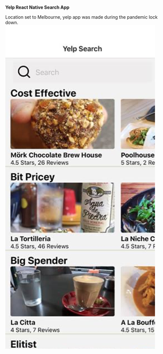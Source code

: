 **Yelp React Native Search App**

Location set to Melbourne, yelp app was made during the pandemic lock down. 
[![Watch the video](assets/react_native_yelp.png)](https://www.youtube.com/watch?v=U0I3BNZlc-8&feature=share&fbclid=IwAR06c9zmJcXwPg8NHx6FFIL36EtqOi_mAFF3PC2ScQ8ssorxm9waKhEsdZo)

